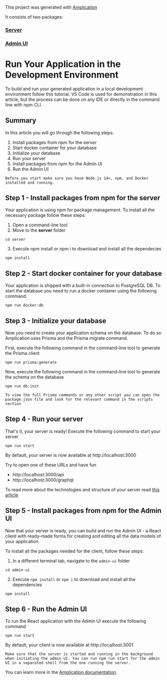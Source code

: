 This project was generated with [Amplication](https://amplication.com)

It consists of two packages:

### [Server](./server/README.md)

### [Admin UI](./admin-ui/README.md)

# Run Your Application in the Development Environment

To build and run your generated application in a local development environment follow this tutorial.
VS Code is used for demonstration in this article, but the process can be done on any IDE or directly in the command line with npm CLI.

## Summary

In this article you will go through the following steps:

1. Install packages from npm for the server
2. Start docker container for your database
3. Initialize your database
4. Run your server
5. Install packages from npm for the Admin UI
6. Run the Admin UI

`Before you start make sure you have Node.js 14<, npm, and Docker installed and running.`

## Step 1 - Install packages from npm for the server

Your application is using npm for package management. To install all the necessary package follow these steps:

1. Open a command-line tool
2. Move to the **server** folder

```
cd server
```

3. Execute npm install or npm i to download and install all the dependecies

```
npm install
```

## Step 2 - Start docker container for your database

Your application is shipped with a built-in connection to PostgreSQL DB. To start the database you need to run a docker container using the following command:

```
npm run docker:db
```

## Step 3 - Initialize your database

Now you need to create your application schema on the database. To do so Amplication uses Prisma and the Prisma migrate command.

First, execute the following command in the command-line tool to generate the Prisma client

```
npm run prisma:generate
```

Now, execute the following command in the command-line tool to generate the schema on the database

```
npm run db:init
```

`To view the full Prisma commands or any other script you can open the package.json file and look for the relevant command in the scripts section`

## Step 4 - Run your server

That's it, your server is ready!
Execute the following command to start your server

```
npm run start
```

By default, your server is now available at http://localhost:3000

Try to open one of these URLs and have fun

- http://localhost:3000/api
- http://localhost:3000/graphql

To read more about the technologies and structure of your server read [this article](https://docs.amplication.com/docs/getting-started/)

## Step 5 - Install packages from npm for the Admin UI

Now that your server is ready, you can build and run the Admin UI - a React client with ready-made forms for creating and editing all the data models of your application.

To install all the packages needed for the client, follow these steps:

1. In a different terminal tab, navigate to the `admin-ui` folder

```
cd admin-ui
```

2. Execute `npm install` or `npm i` to download and install all the dependencies

```
npm install
```

## Step 6 - Run the Admin UI

To run the React application with the Admin UI execute the following command

```
npm run start
```

By default, your client is now available at http://localhost:3001

`Make sure that the server is started and running in the background when initiating the admin UI. You can run npm run start for the admin UI in a separated shell from the one running the server.`

You can learn more in the [Amplication documentation](https://docs.amplication.com/guides/getting-started/dev-env).
